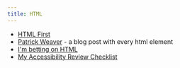 ```yaml
---
title: HTML
---
```


* [HTML First](https://html-first.com/?utm_campaign=Django%2BNewsletter&utm_medium=email&utm_source=Django_Newsletter_206)
* [Patrick Weaver](https://www.patrickweaver.net/blog/a-blog-post-with-every-html-element/) - a blog post with every html element
* [I'm betting on HTML](https://catskull.net/html.html?utm_source=changelog-news)
* [My Accessibility Review Checklist](https://sarahabd.com/blog/my-accessibility-review-checklist?utm_campaign=Django%2BNewsletter&utm_medium=email&utm_source=Django_Newsletter_226)
